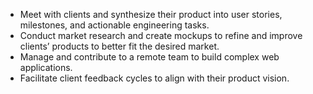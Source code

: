 - Meet with clients and synthesize their product into user stories, milestones, and actionable engineering tasks.
- Conduct market research and create mockups to refine and improve clients’ products to better fit the desired market.
- Manage and contribute to a remote team to build complex web applications.
- Facilitate client feedback cycles to align with their product vision.
